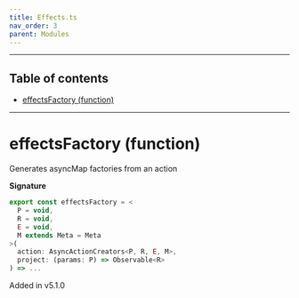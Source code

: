 ```yaml
---
title: Effects.ts
nav_order: 3
parent: Modules
---
```


---

<h2 class="text-delta">Table of contents</h2>

- [effectsFactory (function)](#effectsfactory-function)

---

# effectsFactory (function)

Generates asyncMap factories from an action

**Signature**

```ts
export const effectsFactory = <
  P = void,
  R = void,
  E = void,
  M extends Meta = Meta
>(
  action: AsyncActionCreators<P, R, E, M>,
  project: (params: P) => Observable<R>
) => ...
```

Added in v5.1.0
